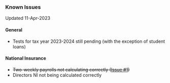 ### Known Issues

Updated 11-Apr-2023

#### General

- Tests for tax year 2023-2024 still pending (with the exception of student loans)
 
#### National Insurance

- ~~Two-weekly payrolls not calculating correctly ([Issue #1](https://github.com/paytools-fdn/Paytools.Core/issues/1))~~
- Directors NI not being calculated correctly
